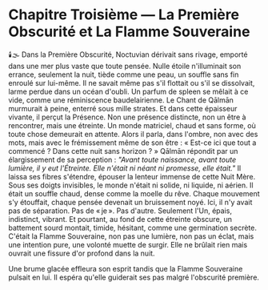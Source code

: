 # Chapitre Troisième — La Première Obscurité et La Flamme Souveraine
🕯️🌫️
Dans la Première Obscurité, Noctuvian dérivait sans rivage,
emporté dans une mer plus vaste que toute pensée.
Nulle étoile n'illuminait son errance,
seulement la nuit, tiède comme une peau,
un souffle sans fin enroulé sur lui-même.
Il ne savait même pas s'il flottait
ou s'il se dissolvait,
larme perdue dans un océan d'oubli.
Un parfum de spleen se mêlait à ce vide,
comme une réminiscence baudelairienne.
Le Chant de Qālmān murmurait à peine,
enterré sous mille strates.
Et dans cette épaisseur vivante,
il perçut la Présence.
Non une présence distincte,
non un être à rencontrer,
mais une étreinte.
Un monde matriciel,
chaud et sans forme,
où toute chose demeurait en attente.
Alors il parla,
dans l'ombre,
non avec des mots,
mais avec le frémissement même de son être :
« Est-ce ici que tout a commencé ?
Dans cette nuit sans horizon ? »
Qālmān répondit
par un élargissement de sa perception :
_"Avant toute naissance,
avant toute lumière,
il y eut l'Étreinte.
Elle n'était ni néant ni promesse,
elle était."_
Il laissa ses fibres s'étendre,
épouser la lenteur immense de cette Nuit Mère.
Sous ses doigts invisibles,
le monde n'était ni solide,
ni liquide,
ni aérien.
Il était un souffle chaud,
dense comme la moelle du rêve.
Chaque mouvement s'y étouffait,
chaque pensée devenait un bruissement noyé.
Ici,
il n'y avait pas de séparation.
Pas de « je ».
Pas d'autre.
Seulement l'Un,
épais,
indistinct,
vibrant.
Et pourtant,
au fond de cette étreinte obscure,
un battement sourd montait,
timide,
hésitant,
comme une germination secrète.
C'était la Flamme Souveraine,
non pas une lumière,
non pas un éclat,
mais une intention pure,
une volonté muette de surgir.
Elle ne brûlait rien
mais ouvrait une fissure d'or profond
dans la nuit.

Une brume glacée effleura son esprit tandis que la Flamme Souveraine pulsait en lui.
Il espéra qu'elle guiderait ses pas malgré l'obscurité première.
